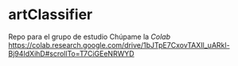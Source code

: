 # artClassifier
Repo para el grupo de estudio
Chúpame la *Colab* https://colab.research.google.com/drive/1bJTpE7CxovTAXIl_uARkl-Bj94IdXihD#scrollTo=T7CiGEeNRWYD
